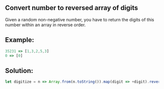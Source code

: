 
## Convert number to reversed array of digits

Given a random non-negative number, you have to return the digits of this number within an array in reverse order.


## Example:

```javascript
35231 => [1,3,2,5,3]
0 => [0]
```

## Solution:

```javascript
let digitize = n => Array.from(n.toString()).map(digit => +digit).reverse();
```


